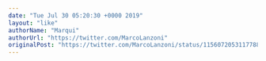 ```yaml
---
date: "Tue Jul 30 05:20:30 +0000 2019"
layout: "like"
authorName: "Marqui"
authorUrl: "https://twitter.com/MarcoLanzoni"
originalPost: "https://twitter.com/MarcoLanzoni/status/1156072053117788162"
---
```

